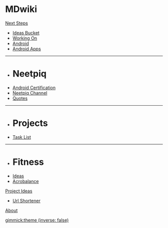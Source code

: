 # MDwiki

[Next Steps]()

  * [Ideas Bucket](NextSteps-IdeasBucket.md)
  * [Working On](NextSteps-WorkingOn.md)
  * [Android](NextSteps-Android.md)
  * [Android Apps](NextSteps-AndroidApps.md)
  - - - -
  * # Neetpiq
  * [Android Certification](NextSteps-AndroidCertification.md)
  * [Neetpiq Channel](NextSteps-Neetpiq.md)
  * [Quotes](NextSteps-Quotes.md)
  - - - -
  * # Projects
  * [Task List](NextSteps-TaskList.md)
  - - - -
  * # Fitness
  * [Ideas](NextSteps-Fitness.md)
  * [Acrobalance](NextSteps-Acrobalance.md)
  
[Project Ideas]()

  * [Url Shortener](UrlShortener.md)

[About](about.md)

[gimmick:theme (inverse: false)](united)

